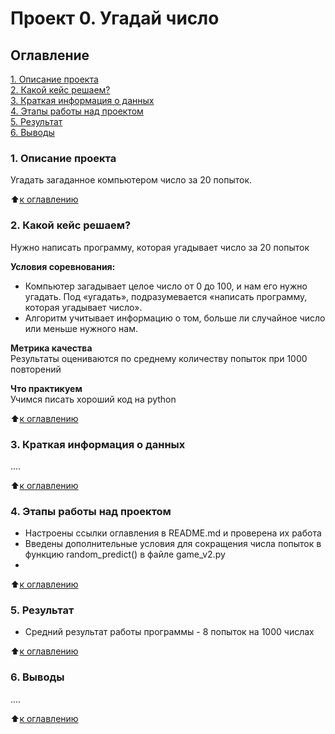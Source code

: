 # Проект 0. Угадай число

## Оглавление  
[1. Описание проекта](https://github.com/npashnina/MyDataScience/blob/main/Python-8_Final_Task/README.md#1-Описание-проекта)  
[2. Какой кейс решаем?](https://github.com/npashnina/MyDataScience/blob/main/Python-8_Final_Task/README.md#2-Какой-кейс-решаем)  
[3. Краткая информация о данных](https://github.com/npashnina/MyDataScience/blob/main/Python-8_Final_Task/README.md#3-Краткая-информация-о-данных)  
[4. Этапы работы над проектом](https://github.com/npashnina/MyDataScience/blob/main/Python-8_Final_Task/README.md#4-Этапы-работы-над-проектом)  
[5. Результат](https://github.com/npashnina/MyDataScience/blob/main/Python-8_Final_Task/README.md#5-Результат)    
[6. Выводы](https://github.com/npashnina/MyDataScience/blob/main/Python-8_Final_Task/README.md#6-Выводы) 

### 1. Описание проекта    
Угадать загаданное компьютером число за 20 попыток.

:arrow_up:[к оглавлению](https://github.com/npashnina/MyDataScience/blob/main/Python-8_Final_Task/README.md#Оглавление)


### 2. Какой кейс решаем?    
Нужно написать программу, которая угадывает число за 20 попыток

**Условия соревнования:**  
- Компьютер загадывает целое число от 0 до 100, и нам его нужно угадать. Под «угадать», подразумевается «написать программу, которая угадывает число».
- Алгоритм учитывает информацию о том, больше ли случайное число или меньше нужного нам.

**Метрика качества**     
Результаты оцениваются по среднему количеству попыток при 1000 повторений

**Что практикуем**     
Учимся писать хороший код на python

:arrow_up:[к оглавлению](https://github.com/npashnina/MyDataScience/blob/main/Python-8_Final_Task/README.md#Оглавление)

### 3. Краткая информация о данных
....
  
:arrow_up:[к оглавлению](https://github.com/npashnina/MyDataScience/blob/main/Python-8_Final_Task/README.md#Оглавление)


### 4. Этапы работы над проектом  
- Настроены ссылки оглавления в README.md и проверена их работа
- Введены дополнительные условия для сокращения числа попыток в функцию random_predict() в файле game_v2.py
-

:arrow_up:[к оглавлению](https://github.com/npashnina/MyDataScience/blob/main/Python-8_Final_Task/README.md#Оглавление)


### 5. Результат  
- Средний результат работы программы - 8 попыток на 1000 числах

:arrow_up:[к оглавлению](https://github.com/npashnina/MyDataScience/blob/main/Python-8_Final_Task/README.md#Оглавление)


### 6. Выводы
....

:arrow_up:[к оглавлению](https://github.com/npashnina/MyDataScience/blob/main/Python-8_Final_Task/README.md#Оглавление)

